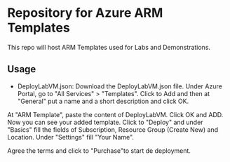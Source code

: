# Repository for Azure ARM Templates
This repo will host ARM Templates used for Labs and Demonstrations.

## Usage
- DeployLabVM.json: Download the DeployLabVM.json file. Under Azure Portal, go to "All Services" > "Templates". Click to Add and then at "General" put a name and a short description and click OK.

At "ARM Template", paste the content of DeployLabVM. Click OK and ADD. Now you can see your added template. Click to "Deploy" and under "Basics" fill the fields of Subscription, Resource Group (Create New) and Location. Under "Settings" fill "Your Name". 

Agree the terms and click to "Purchase"to start de deployment.

